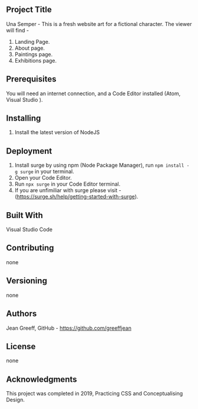 ## Project Title
Una Semper - This is a fresh website art for a fictional character. The viewer will find - 
1. Landing Page.
2. About page.
3. Paintings page.
4. Exhibitions page.


## Prerequisites
You will need an internet connection, and a Code Editor installed (Atom, Visual Studio ).

## Installing
1. Install the latest version of NodeJS

## Deployment 
1. Install surge by using npm (Node Package Manager), run `npm install -g surge` in your terminal.
2. Open your Code Editor.
2. Run `npx surge` in your Code Editor terminal.
4. If you are unfimiliar with surge please visit - (https://surge.sh/help/getting-started-with-surge).

## Built With 
Visual Studio Code


## Contributing
none

## Versioning
none

## Authors
Jean Greeff, GitHub - https://github.com/greeffjean

## License
none

## Acknowledgments
This project was completed in 2019, Practicing CSS and Conceptualising Design.

